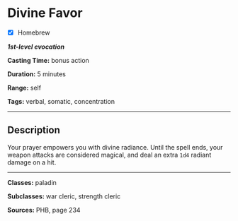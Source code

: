 # Divine Favor

- [x] Homebrew

***1st-level evocation***

**Casting Time:** bonus action

**Duration:** 5 minutes

**Range:** self

**Tags:** verbal, somatic, concentration

---

## Description
Your prayer empowers you with divine radiance. Until the spell ends, your weapon attacks are considered magical, and deal an extra `1d4` radiant damage on a hit.

---

**Classes:** paladin

**Subclasses:** war cleric, strength cleric

**Sources:** PHB, page 234
